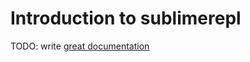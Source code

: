 # Introduction to sublimerepl

TODO: write [great documentation](http://jacobian.org/writing/what-to-write/)
